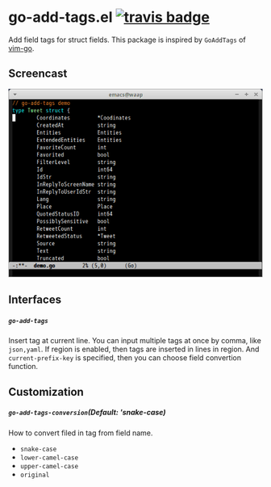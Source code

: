 # go-add-tags.el [![travis badge][travis-badge]][travis-link]

Add field tags for struct fields. This package is inspired by `GoAddTags` of [vim-go](https://github.com/fatih/vim-go).

## Screencast

![go-add-tags](image/go-add-tags.gif)

## Interfaces

##### `go-add-tags`

Insert tag at current line. You can input multiple tags at once by comma, like `json,yaml`.
If region is enabled, then tags are inserted in lines in region. And `current-prefix-key` is specified,
then you can choose field convertion function.

## Customization

##### `go-add-tags-conversion`(Default: 'snake-case)

How to convert filed in tag from field name.

- `snake-case`
- `lower-camel-case`
- `upper-camel-case`
- `original`

[travis-badge]: https://travis-ci.org/syohex/emacs-go-add-tags.svg
[travis-link]: https://travis-ci.org/syohex/emacs-go-add-tags
